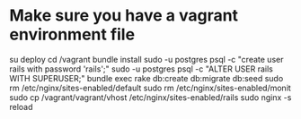 # Make sure you have a vagrant environment file

su deploy
cd /vagrant
bundle install
sudo -u postgres psql -c "create user rails with password 'rails';"
sudo -u postgres psql -c "ALTER USER rails WITH SUPERUSER;"
bundle exec rake db:create db:migrate db:seed
sudo rm /etc/nginx/sites-enabled/default
sudo rm /etc/nginx/sites-enabled/monit
sudo cp /vagrant/vagrant/vhost /etc/nginx/sites-enabled/rails
sudo nginx -s reload